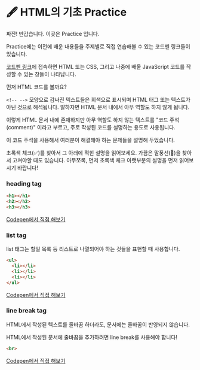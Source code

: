 # 🖋  HTML의 기초 Practice

짜잔! 반갑습니다. 이곳은 Practice 입니다.

Practice에는 이전에 배운 내용들을 주제별로 직접 연습해볼 수 있는 코드펜 링크들이 있습니다.

[코드펜 링크](https://codepen.io/vanillacoding/pen/YzEyNZe?editors=1000)에 접속하면 HTML 또는 CSS, 그리고 나중에 배울 JavaScript 코드를 작성할 수 있는 창들이 나타납니다.

먼저 HTML 코드를 볼까요?

`<!-- -->` 모양으로 감싸진 텍스트들은 회색으로 표시되며 HTML 태그 또는 텍스트가 아닌 것으로 해석됩니다. 말하자면 HTML 문서 내에서 아무 역할도 하지 않게 됩니다.

이렇게 HTML 문서 내에 존재하지만 아무 역할도 하지 않는 텍스트를 "코드 주석(comment)" 이라고 부르고, 주로 작성된 코드를 설명하는 용도로 사용됩니다.

이 코드 주석을 사용해서 여러분이 해결해야 하는 문제들을 설명해 두었습니다.

초록색 체크(✅)를 찾아서 그 아래에 적힌 설명을 읽어보세요. 가끔은 말풍선(💬)을 찾아서 고쳐야할 때도 있습니다. 아무쪼록, 먼저 초록색 체크 아랫부분의 설명을 먼저 읽어보시기 바랍니다!\
&#x20;

### heading tag

```html
<h1></h1>
<h2></h2>
<h3></h3>
```

[Codepen에서 직접 해보기](https://codepen.io/vanillacoding/pen/yLPYgby?editors=1000)

### list tag

list 태그는 할일 목록 등 리스트로 나열되어야 하는 것들을 표현할 때 사용합니다.

```html
<ul>
  <li></li>
  <li></li>
  <li></li>
</ul>
```

[Codepen에서 직접 해보기](https://codepen.io/vanillacoding/pen/mdqeRmK)

### line break tag

HTML에서 작성된 텍스트를 줄바꿈 하더라도, 문서에는 줄바꿈이 반영되지 않습니다.

HTML에서 작성된 문서에 줄바꿈을 추가하려면 line break를 사용해야 합니다!

```html
<br>
```

[Codepen에서 직접 해보기](https://codepen.io/vanillacoding/pen/yLPYgXy?editors=1000)

